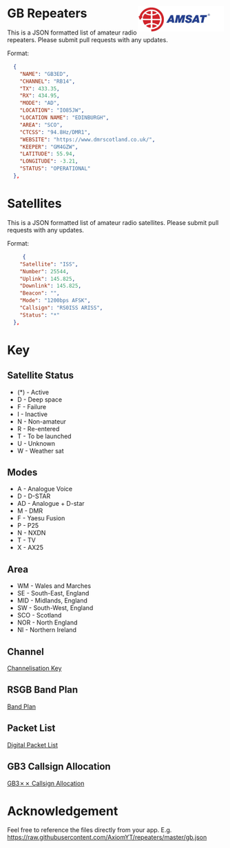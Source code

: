 # GB Repeaters <img src="https://raw.githubusercontent.com/AxiomYT/repeaters/master/AMSAT-Logo-only.jpg" width="200" height="60" align="right"/>

This is a JSON formatted list of amateur radio repeaters.
Please submit pull requests with any updates.

Format:
```json
  {
    "NAME": "GB3ED",
    "CHANNEL": "RB14",
    "TX": 433.35,
    "RX": 434.95,
    "MODE": "AD",
    "LOCATION": "IO85JW",
    "LOCATION NAME": "EDINBURGH",
    "AREA": "SCO",
    "CTCSS": "94.8Hz/DMR1",
    "WEBSITE": "https://www.dmrscotland.co.uk/",
    "KEEPER": "GM4GZW",
    "LATITUDE": 55.94,
    "LONGITUDE": -3.21,
    "STATUS": "OPERATIONAL"
  },
```

# Satellites

This is a JSON formatted list of amateur radio satellites.
Please submit pull requests with any updates.

Format:
```JSON
     {
    "Satellite": "ISS",
    "Number": 25544,
    "Uplink": 145.825,
    "Downlink": 145.825,
    "Beacon": "",
    "Mode": "1200bps AFSK",
    "Callsign": "RS0ISS ARISS",
    "Status": "*"
  },
```

# Key

## Satellite Status

* (\*) - Active  
* D - Deep space  
* F - Failure  
* I - Inactive  
* N	- Non-amateur  
* R - Re-entered  
* T - To be launched  
* U - Unknown  
* W - Weather sat  


## Modes
* A - Analogue Voice
* D - D-STAR
* AD - Analogue + D-star
* M - DMR
* F - Yaesu Fusion
* P - P25
* N - NXDN
* T - TV
* X - AX25

## Area

* WM - Wales and Marches
* SE - South-East, England
* MID - Midlands, England
* SW - South-West, England
* SCO - Scotland
* NOR - North England
* NI - Northern Ireland

## Channel

[Channelisation Key](https://github.com/AxiomYT/repeaters/blob/master/Channelisation%20Key.xlsx)

## RSGB Band Plan

[Band Plan](https://github.com/AxiomYT/repeaters/blob/master/rsgb_band_plan_2019%20(1).xls)

## Packet List

[Digital Packet List](https://github.com/AxiomYT/repeaters/blob/master/packetlist.xls)

## GB3 Callsign Allocation

[GB3✗✗ Callsign Allocation](https://github.com/AxiomYT/repeaters/blob/master/GH3%20Callsign%20Allocation.xlsx)

# Acknowledgement

Feel free to reference the files directly from your app. E.g. https://raw.githubusercontent.com/AxiomYT/repeaters/master/gb.json
